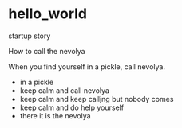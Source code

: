 # hello_world
startup story

How to call the nevolya

When you find yourself in a pickle, call nevolya.
- in a pickle
- keep calm and call nevolya
- keep calm and keep calljng but nobody comes
- keep calm and do help yourself
- there it is the nevolya



